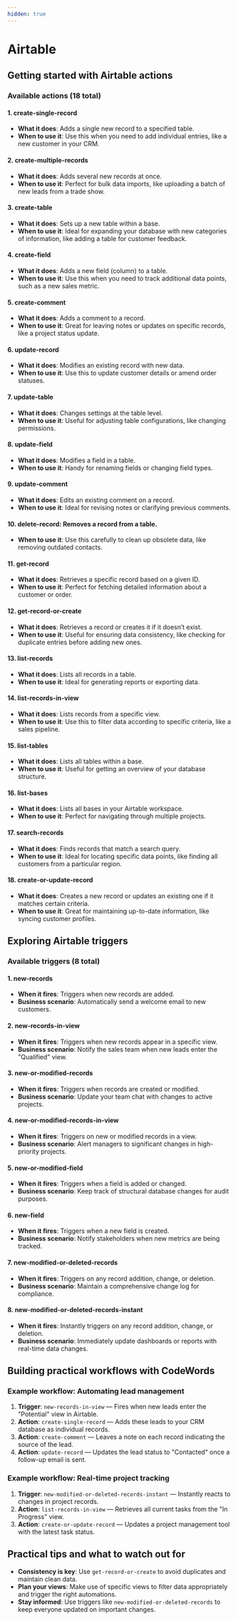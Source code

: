 ```yaml
---
hidden: true
---
```


# Airtable

## Getting started with Airtable actions

### Available actions (18 total)

#### 1. create-single-record

* **What it does**: Adds a single new record to a specified table.
* **When to use it**: Use this when you need to add individual entries, like a new customer in your CRM.

#### 2. create-multiple-records

* **What it does**: Adds several new records at once.
* **When to use it**: Perfect for bulk data imports, like uploading a batch of new leads from a trade show.

#### 3. create-table

* **What it does**: Sets up a new table within a base.
* **When to use it**: Ideal for expanding your database with new categories of information, like adding a table for customer feedback.

#### 4. create-field

* **What it does**: Adds a new field (column) to a table.
* **When to use it**: Use this when you need to track additional data points, such as a new sales metric.

#### 5. create-comment

* **What it does**: Adds a comment to a record.
* **When to use it**: Great for leaving notes or updates on specific records, like a project status update.

#### 6. update-record

* **What it does**: Modifies an existing record with new data.
* **When to use it**: Use this to update customer details or amend order statuses.

#### 7. update-table

* **What it does**: Changes settings at the table level.
* **When to use it**: Useful for adjusting table configurations, like changing permissions.

#### 8. update-field

* **What it does**: Modifies a field in a table.
* **When to use it**: Handy for renaming fields or changing field types.

#### 9. update-comment

* **What it does**: Edits an existing comment on a record.
* **When to use it**: Ideal for revising notes or clarifying previous comments.

#### 10. delete-record: Removes a record from a table.

* **When to use it**: Use this carefully to clean up obsolete data, like removing outdated contacts.

#### 11. get-record

* **What it does**: Retrieves a specific record based on a given ID.
* **When to use it**: Perfect for fetching detailed information about a customer or order.

#### 12. get-record-or-create

* **What it does**: Retrieves a record or creates it if it doesn’t exist.
* **When to use it**: Useful for ensuring data consistency, like checking for duplicate entries before adding new ones.

#### 13. list-records

* **What it does**: Lists all records in a table.
* **When to use it**: Ideal for generating reports or exporting data.

#### 14. list-records-in-view

* **What it does**: Lists records from a specific view.
* **When to use it**: Use this to filter data according to specific criteria, like a sales pipeline.

#### 15. list-tables

* **What it does**: Lists all tables within a base.
* **When to use it**: Useful for getting an overview of your database structure.

#### 16. list-bases

* **What it does**: Lists all bases in your Airtable workspace.
* **When to use it**: Perfect for navigating through multiple projects.

#### 17. search-records

* **What it does**: Finds records that match a search query.
* **When to use it**: Ideal for locating specific data points, like finding all customers from a particular region.

#### 18. create-or-update-record

* **What it does**: Creates a new record or updates an existing one if it matches certain criteria.
* **When to use it**: Great for maintaining up-to-date information, like syncing customer profiles.

## Exploring Airtable triggers

### Available triggers (8 total)

#### 1. new-records

* **When it fires**: Triggers when new records are added.
* **Business scenario**: Automatically send a welcome email to new customers.

#### 2. new-records-in-view

* **When it fires**: Triggers when new records appear in a specific view.
* **Business scenario**: Notify the sales team when new leads enter the "Qualified" view.

#### 3. new-or-modified-records

* **When it fires**: Triggers when records are created or modified.
* **Business scenario**: Update your team chat with changes to active projects.

#### 4. new-or-modified-records-in-view

* **When it fires**: Triggers on new or modified records in a view.
* **Business scenario**: Alert managers to significant changes in high-priority projects.

#### 5. new-or-modified-field

* **When it fires**: Triggers when a field is added or changed.
* **Business scenario**: Keep track of structural database changes for audit purposes.

#### 6. new-field

* **When it fires**: Triggers when a new field is created.
* **Business scenario**: Notify stakeholders when new metrics are being tracked.

#### 7. new-modified-or-deleted-records

* **When it fires**: Triggers on any record addition, change, or deletion.
* **Business scenario**: Maintain a comprehensive change log for compliance.

#### 8. new-modified-or-deleted-records-instant

* **When it fires**: Instantly triggers on any record addition, change, or deletion.
* **Business scenario**: Immediately update dashboards or reports with real-time data changes.

## Building practical workflows with CodeWords

### Example workflow: Automating lead management

1. **Trigger**: `new-records-in-view` — Fires when new leads enter the "Potential" view in Airtable.
2. **Action**: `create-single-record` — Adds these leads to your CRM database as individual records.
3. **Action**: `create-comment` — Leaves a note on each record indicating the source of the lead.
4. **Action**: `update-record` — Updates the lead status to "Contacted" once a follow-up email is sent.

### Example workflow: Real-time project tracking

1. **Trigger**: `new-modified-or-deleted-records-instant` — Instantly reacts to changes in project records.
2. **Action**: `list-records-in-view` — Retrieves all current tasks from the "In Progress" view.
3. **Action**: `create-or-update-record` — Updates a project management tool with the latest task status.

## Practical tips and what to watch out for

* **Consistency is key**: Use `get-record-or-create` to avoid duplicates and maintain clean data.
* **Plan your views**: Make use of specific views to filter data appropriately and trigger the right automations.
* **Stay informed**: Use triggers like `new-modified-or-deleted-records` to keep everyone updated on important changes.

